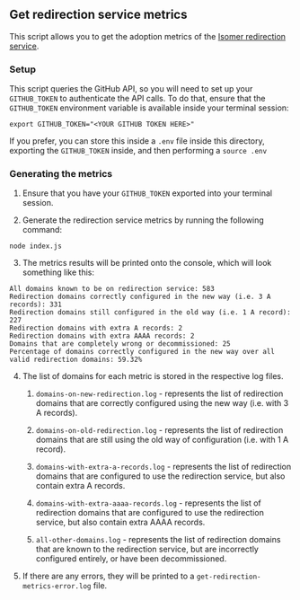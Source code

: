 ## Get redirection service metrics

This script allows you to get the adoption metrics of the [Isomer redirection service](https://github.com/opengovsg/isomer-redirection).

### Setup

This script queries the GitHub API, so you will need to set up your `GITHUB_TOKEN` to authenticate the API calls. To do that, ensure that the `GITHUB_TOKEN` environment variable is available inside your terminal session:

```
export GITHUB_TOKEN="<YOUR GITHUB TOKEN HERE>"
```

If you prefer, you can store this inside a `.env` file inside this directory, exporting the `GITHUB_TOKEN` inside, and then performing a `source .env`

### Generating the metrics

1. Ensure that you have your `GITHUB_TOKEN` exported into your terminal session.

2. Generate the redirection service metrics by running the following command:

```
node index.js
```

3. The metrics results will be printed onto the console, which will look something like this:

```
All domains known to be on redirection service: 583
Redirection domains correctly configured in the new way (i.e. 3 A records): 331
Redirection domains still configured in the old way (i.e. 1 A record): 227
Redirection domains with extra A records: 2
Redirection domains with extra AAAA records: 2
Domains that are completely wrong or decommissioned: 25
Percentage of domains correctly configured in the new way over all valid redirection domains: 59.32%
```

4. The list of domains for each metric is stored in the respective log files.

   1. `domains-on-new-redirection.log` - represents the list of redirection domains that are correctly configured using the new way (i.e. with 3 A records).

   2. `domains-on-old-redirection.log` - represents the list of redirection domains that are still using the old way of configuration (i.e. with 1 A record).

   3. `domains-with-extra-a-records.log` - represents the list of redirection domains that are configured to use the redirection service, but also contain extra A records.

   4. `domains-with-extra-aaaa-records.log` - represents the list of redirection domains that are configured to use the redirection service, but also contain extra AAAA records.

   5. `all-other-domains.log` - represents the list of redirection domains that are known to the redirection service, but are incorrectly configured entirely, or have been decommissioned.

5. If there are any errors, they will be printed to a `get-redirection-metrics-error.log` file.
